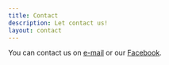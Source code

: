 ```yaml
---
title: Contact
description: Let contact us!
layout: contact
---
```


You can contact us on [e-mail](mailto:info@rudickamladez.cz) or our [Facebook](https://www.facebook.com/rudicka.mladez/).